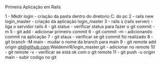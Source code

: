 Primeira Aplicação em Rails 

1 -  Mkdir login - criação da pasta dentro do diretorio C: do pc
2 -  rails new login_master - criação da aplicação login_master
3 -  rails s (rails server) - liga o servidor rails
4 -  git status - verificar status para fazer o git commit -m
5 -  git add - adicionar primeiro commit
6 -  git commit -m - adicionando commit na aplicação
7 -  git staus - verificar se  git commit foi realizado
8 -  git branch -M main - mudar o nome da branch para main
9 -  git remote add origin git@github.com:WaldemirR/login_master.git - adicionar no remote
10 - git remote -v - verificar se está ok com o git remote
11 - git push -u origin main - subir codigo no git
